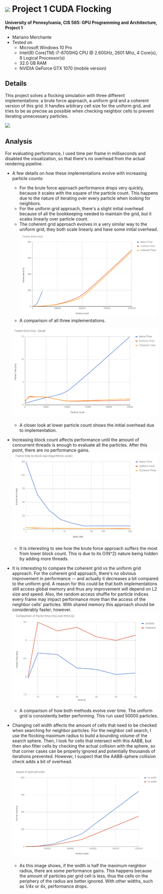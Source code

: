 ![](images/header.gif)
Project 1 CUDA Flocking
====================

**University of Pennsylvania, CIS 565: GPU Programming and Architecture, Project 1**

* Mariano Merchante
* Tested on
  * Microsoft Windows 10 Pro
  * Intel(R) Core(TM) i7-6700HQ CPU @ 2.60GHz, 2601 Mhz, 4 Core(s), 8 Logical Processor(s)
  * 32.0 GB RAM
  * NVIDIA GeForce GTX 1070 (mobile version)

## Details

This project solves a flocking simulation with three different implementations: a brute force approach, a uniform grid and a coherent version of this grid. It handles arbitrary cell size for the uniform grid, and tries to be as precise as possible when checking neighbor cells to prevent iterating unnecessary particles.

![](images/50k.gif)

## Analysis

For evaluating performance, I used time per frame in milliseconds and disabled the visualization, so that there's no overhead from the actual rendering pipeline.

* A few details on how these implementations evolve with increasing particle counts:
  * For the brute force approach performance drops very quickly, because it scales with the square of the particle count. This happens due to the nature of iterating over every particle when looking for neighbors.
  * For the uniform grid approach, there's a slight initial overhead because of all the bookkeeping needed to maintain the grid, but it scales linearly over particle count.
  * The coherent grid approach evolves in a very similar way to the uniform grid; they both scale linearly and have some initial overhead.
  ![](images/analysis_count.png)
  * A comparison of all three implementations.
  
  ![](images/analysis_count_detail.png)
  * A closer look at lower particle count shows the initial overhead due to implementation.

* Increasing block count affects performance until the amount of concurrent threads is enough to evaluate all the particles. After this point, there are no performance gains.
  ![](images/analysis_blocks.png)
  * It is interesting to see how the brute force approach suffers the most from lower block count. This is due to its O(N^2) nature being hidden by adding more threads.

* It is interesting to compare the coherent grid vs the uniform grid approach. For the coherent grid approach, there's no obvious improvement in performance -- and actually it decreases a bit compared to the uniform grid. A reason for this could be that both implementations still access global memory and thus any improvement will depend on L2 size and speed. Also, the random access shuffle for particle indices every frame may impact performance more than the access of the neighbor cells' particles. With shared memory this approach should be considerably faster, however.
  ![](images/analysis_grid_evolution_time.png)
  * A comparison of how both methods evolve over time. The uniform grid is consistently better performing. This run used 50000 particles.

* Changing cell width affects the amount of cells that need to be checked when searching for neighbor particles. For the neighbor cell search, I use the flocking maximum radius to build a bounding volume of the search sphere. Then, I look for cells that intersect with this AABB, but then also filter cells by checking the actual collision with the sphere, so that corner cases can be properly ignored and potentially thousands of iterations prevented. However, I suspect that the AABB-sphere collision check adds a bit of overhead.

  ![](images/analysis_grid_width.png)
  * As this image shows, if the width is half the maximum neighbor radius, there are some performance gains. This happens because the amount of particles per grid cell is less, thus the cells on the periphery of the radius are better ignored. With other widths, such as 1/4x or 4x, performance drops.
